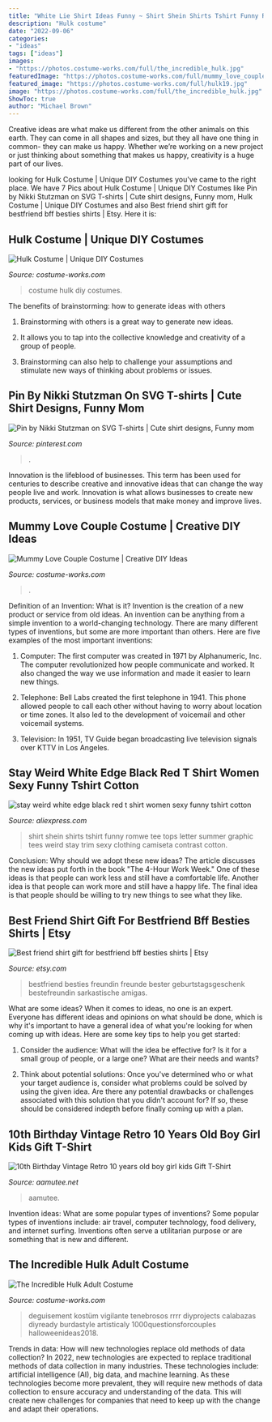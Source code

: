 ```yaml
---
title: "White Lie Shirt Ideas Funny ~ Shirt Shein Shirts Tshirt Funny Romwe Tee Tops Letter Summer Graphic Tees Weird Stay Trim Sexy Clothing Camiseta Contrast Cotton"
description: "Hulk costume"
date: "2022-09-06"
categories:
- "ideas"
tags: ["ideas"]
images:
- "https://photos.costume-works.com/full/the_incredible_hulk.jpg"
featuredImage: "https://photos.costume-works.com/full/mummy_love_couple4.jpg"
featured_image: "https://photos.costume-works.com/full/hulk19.jpg"
image: "https://photos.costume-works.com/full/the_incredible_hulk.jpg"
ShowToc: true
author: "Michael Brown"
---
```



Creative ideas are what make us different from the other animals on this earth. They can come in all shapes and sizes, but they all have one thing in common- they can make us happy. Whether we’re working on a new project or just thinking about something that makes us happy, creativity is a huge part of our lives.

	

		
looking for Hulk Costume | Unique DIY Costumes you've came to the right place. We have 7 Pics about Hulk Costume | Unique DIY Costumes like Pin by Nikki Stutzman on SVG T-shirts | Cute shirt designs, Funny mom, Hulk Costume | Unique DIY Costumes and also Best friend shirt gift for bestfriend bff besties shirts | Etsy. Here it is:
		
    
## Hulk Costume | Unique DIY Costumes

<img loading=lazy src="https://photos.costume-works.com/full/hulk19.jpg" onerror="this.onerror=null;this.src='https://tse2.mm.bing.net/th?id=OIP.KuJqj1ACniWS1bVBaErXPQHaMe&amp;pid=15.1';" alt="Hulk Costume | Unique DIY Costumes">

_Source: costume-works.com_

>costume hulk diy costumes. 

	

The benefits of brainstorming: how to generate ideas with others
1. Brainstorming with others is a great way to generate new ideas.
2. It allows you to tap into the collective knowledge and creativity of a group of people.

3. Brainstorming can also help to challenge your assumptions and stimulate new ways of thinking about problems or issues.

    
## Pin By Nikki Stutzman On SVG T-shirts | Cute Shirt Designs, Funny Mom

<img loading=lazy src="https://i.pinimg.com/736x/a5/e9/8f/a5e98fc0f83d48981a707ec00d3d8a74.jpg" onerror="this.onerror=null;this.src='https://tse2.mm.bing.net/th?id=OIP._wvYtLwMmPIH247HBYO_igHaHa&amp;pid=15.1';" alt="Pin by Nikki Stutzman on SVG T-shirts | Cute shirt designs, Funny mom">

_Source: pinterest.com_

>. 

	

Innovation is the lifeblood of businesses. This term has been used for centuries to describe creative and innovative ideas that can change the way people live and work. Innovation is what allows businesses to create new products, services, or business models that make money and improve lives.

    
## Mummy Love Couple Costume | Creative DIY Ideas

<img loading=lazy src="https://photos.costume-works.com/full/mummy_love_couple4.jpg" onerror="this.onerror=null;this.src='https://tse1.mm.bing.net/th?id=OIP.jMvIhsMC42LyO-QXU_eQhgHaJ3&amp;pid=15.1';" alt="Mummy Love Couple Costume | Creative DIY Ideas">

_Source: costume-works.com_

>. 

	

Definition of an Invention: What is it?
Invention is the creation of a new product or service from old ideas. An invention can be anything from a simple invention to a world-changing technology. There are many different types of inventions, but some are more important than others. Here are five examples of the most important inventions: 
1) Computer: The first computer was created in 1971 by Alphanumeric, Inc. The computer revolutionized how people communicate and worked. It also changed the way we use information and made it easier to learn new things.

2) Telephone: Bell Labs created the first telephone in 1941. This phone allowed people to call each other without having to worry about location or time zones. It also led to the development of voicemail and other voicemail systems.

3) Television: In 1951, TV Guide began broadcasting live television signals over KTTV in Los Angeles.

    
## Stay Weird White Edge Black Red T Shirt Women Sexy Funny Tshirt Cotton

<img loading=lazy src="https://ae01.alicdn.com/kf/HTB1JROsSpXXXXXZXFXXq6xXFXXXa/stay-weird-white-edge-black-red-t-shirt-women-sexy-funny-tshirt-cotton-summer-tumblr-tops.jpg" onerror="this.onerror=null;this.src='https://tse4.mm.bing.net/th?id=OIP.CZnxgkXVeshTwPgNEBsVrgHaJ3&amp;pid=15.1';" alt="stay weird white edge black red t shirt women sexy funny tshirt cotton">

_Source: aliexpress.com_

>shirt shein shirts tshirt funny romwe tee tops letter summer graphic tees weird stay trim sexy clothing camiseta contrast cotton. 

	

Conclusion: Why should we adopt these new ideas?
The article discusses the new ideas put forth in the book "The 4-Hour Work Week." One of these ideas is that people can work less and still have a comfortable life. Another idea is that people can work more and still have a happy life. The final idea is that people should be willing to try new things to see what they like.

    
## Best Friend Shirt Gift For Bestfriend Bff Besties Shirts | Etsy

<img loading=lazy src="https://i.etsystatic.com/9735261/r/il/fe5dff/1281035399/il_794xN.1281035399_7fbn.jpg" onerror="this.onerror=null;this.src='https://tse3.mm.bing.net/th?id=OIP.wzFSwPyoZXEwZaBGIrYvWwHaKA&amp;pid=15.1';" alt="Best friend shirt gift for bestfriend bff besties shirts | Etsy">

_Source: etsy.com_

>bestfriend besties freundin freunde bester geburtstagsgeschenk bestefreundin sarkastische amigas. 

	

What are some ideas?
When it comes to ideas, no one is an expert. Everyone has different ideas and opinions on what should be done, which is why it's important to have a general idea of what you're looking for when coming up with ideas. Here are some key tips to help you get started:
1. Consider the audience: What will the idea be effective for? Is it for a small group of people, or a large one? What are their needs and wants?

2. Think about potential solutions: Once you've determined who or what your target audience is, consider what problems could be solved by using the given idea. Are there any potential drawbacks or challenges associated with this solution that you didn't account for? If so, these should be considered indepth before finally coming up with a plan.


    
## 10th Birthday Vintage Retro 10 Years Old Boy Girl Kids Gift T-Shirt

<img loading=lazy src="https://images.aamutee.net/store10/navy/10th-Birthday-Vintage-Retro-10-years-old-boy-girl-kids-Gift-T-Shirt.png" onerror="this.onerror=null;this.src='https://tse3.mm.bing.net/th?id=OIP.LNQHVIsRJ65UalqiIwIxjAHaHa&amp;pid=15.1';" alt="10th Birthday Vintage Retro 10 years old boy girl kids Gift T-Shirt">

_Source: aamutee.net_

>aamutee. 

	

Invention ideas: What are some popular types of inventions?
Some popular types of inventions include: air travel, computer technology, food delivery, and internet surfing. Inventions often serve a utilitarian purpose or are something that is new and different.

    
## The Incredible Hulk Adult Costume

<img loading=lazy src="https://photos.costume-works.com/full/the_incredible_hulk.jpg" onerror="this.onerror=null;this.src='https://tse3.mm.bing.net/th?id=OIP.gtEXRpTLlIwljQTt9LOR9wHaNX&amp;pid=15.1';" alt="The Incredible Hulk Adult Costume">

_Source: costume-works.com_

>deguisement kostüm vigilante tenebrosos rrrr diyprojects calabazas diyready burdastyle artisticaly 1000questionsforcouples halloweenideas2018. 

	

Trends in data: How will new technologies replace old methods of data collection?
In 2022, new technologies are expected to replace traditional methods of data collection in many industries. These technologies include: artificial intelligence (AI), big data, and machine learning. As these technologies become more prevalent, they will require new methods of data collection to ensure accuracy and understanding of the data. This will create new challenges for companies that need to keep up with the change and adapt their operations.

